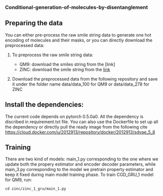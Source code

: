 ### Conditional-generation-of-molecules-by-disentanglement

## Preparing the data
You can either pre-process the raw smile string data to generate one hot encoding of molecules and their masks, or you can directly download the preprocessed data:
1. To preprocess the raw smile string data:
   - QM9: download the smiles string from the [link] 
   - ZINC: download the smile string from the [link](https://www.dropbox.com/sh/621ufmvqgg5h2d8/AAC5y8QTKdtEdBa4HX0jX8fwa/data/zinc?dl=0&preview=250k_rndm_zinc_drugs_clean.smi&subfolder_nav_tracking=1)

1. Download the preprocessed data from the following repository and save it under the folder name data/data_100 for QM9 or data/data_278 for ZINC

## Install the dependencies:
The current code depends on pytorch 0.5.0a0. All the dependency is discribed in requirement.txt file. You can also use the Dockerfile to set up all the dependency or directly pull the ready image from the following cite https://cloud.docker.com/u/2012913/repository/docker/2012913/sdvae_5_8

## Training 

There are two kind of models: main_1.py corresponding to the one where we update both the propery estimator and encoder decoder parameters, while main_3.py corresponding to the model we pretrain property estimator and keep it fixed during main model training phase.
To train CGD_GRU_1 model for QM9, run:
```
cd zinc/zinc_1_gru/main_1.py
```
